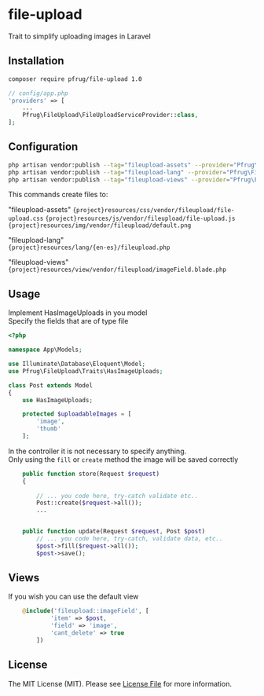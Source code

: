# file-upload
Trait to simplify uploading images in Laravel

## Installation
``` sh
composer require pfrug/file-upload 1.0
```

```php
// config/app.php
'providers' => [
    ...
    Pfrug\FileUpload\FileUploadServiceProvider::class,
];
```
## Configuration
```sh
php artisan vendor:publish --tag="fileupload-assets" --provider="Pfrug\FileUpload\FileUploadServiceProvider"
php artisan vendor:publish --tag="fileupload-lang" --provider="Pfrug\FileUpload\FileUploadServiceProvider"
php artisan vendor:publish --tag="fileupload-views" --provider="Pfrug\FileUpload\FileUploadServiceProvider"
```

This commands create files to:  

"fileupload-assets"
`{project}resources/css/vendor/fileupload/file-upload.css`
`{project}resources/js/vendor/fileupload/file-upload.js`
`{project}resources/img/vendor/fileupload/default.png`

"fileupload-lang"  
`{project}resources/lang/{en-es}/fileupload.php`

"fileupload-views"  
`{project}resources/view/vendor/fileupload/imageField.blade.php`


## Usage

Implement HasImageUploads in you model  
Specify the fields that are of type file

```php
<?php

namespace App\Models;

use Illuminate\Database\Eloquent\Model;
use Pfrug\FileUpload\Traits\HasImageUploads;

class Post extends Model
{
    use HasImageUploads;

    protected $uploadableImages = [
        'image',
        'thumb'
    ];

```

In the controller it is not necessary to specify anything.  
Only using the `fill` or `create` method the image will be saved correctly

```php
    public function store(Request $request)
    {
        
        // ... you code here, try-catch validate etc..
        Post::create($request->all());
        ...


    public function update(Request $request, Post $post)
        // ... you code here, try-catch, validate data, etc..
        $post->fill($request->all());
        $post->save();

```
## Views 
If you wish you can use the default view

```php
    @include('fileupload::imageField', [
            'item' => $post,
            'field' => 'image',
            'cant_delete' => true
        ])
```

## License

The MIT License (MIT). Please see [License File](LICENSE.md) for more information.
